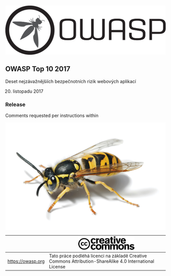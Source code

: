 ![OWASP LOGO](images/OWASP_logo.png)

## OWASP Top 10 2017

Deset nejzávažnějšíích bezpečnotních rizik webových aplikací

20. listopadu 2017

### Release

Comments requested per instructions within

![WASP Logo URL TBA](images/front-wasp.png)

|  | ![Creative Commons License Logo](images/front-cc.png) |
| -- | -- |
| https://owasp.org | Tato práce podléhá licenci na základě Creative Commons Attribution-ShareAlike 4.0 International License |





